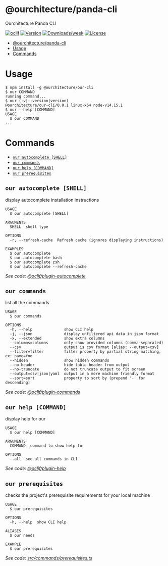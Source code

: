 # @ourchitecture/panda-cli

Ourchitecture Panda CLI

[![oclif](https://img.shields.io/badge/cli-oclif-brightgreen.svg)](https://oclif.io)
[![Version](https://img.shields.io/npm/v/@ourchitecture/oclif-cli.svg)](https://npmjs.org/package/@ourchitecture/oclif-cli)
[![Downloads/week](https://img.shields.io/npm/dw/@ourchitecture/oclif-cli.svg)](https://npmjs.org/package/@ourchitecture/oclif-cli)
[![License](https://img.shields.io/npm/l/@ourchitecture/oclif-cli.svg)](https://github.com/ourchitecture/panda/blob/master/package.json)

<!-- toc -->

- [@ourchitecture/panda-cli](#ourchitecturepanda-cli)
- [Usage](#usage)
- [Commands](#commands)
<!-- tocstop -->

# Usage

<!-- usage -->

```sh-session
$ npm install -g @ourchitecture/our-cli
$ our COMMAND
running command...
$ our (-v|--version|version)
@ourchitecture/our-cli/0.0.1 linux-x64 node-v14.15.1
$ our --help [COMMAND]
USAGE
  $ our COMMAND
...
```

<!-- usagestop -->

# Commands

<!-- commands -->

- [`our autocomplete [SHELL]`](#our-autocomplete-shell)
- [`our commands`](#our-commands)
- [`our help [COMMAND]`](#our-help-command)
- [`our prerequisites`](#our-prerequisites)

## `our autocomplete [SHELL]`

display autocomplete installation instructions

```
USAGE
  $ our autocomplete [SHELL]

ARGUMENTS
  SHELL  shell type

OPTIONS
  -r, --refresh-cache  Refresh cache (ignores displaying instructions)

EXAMPLES
  $ our autocomplete
  $ our autocomplete bash
  $ our autocomplete zsh
  $ our autocomplete --refresh-cache
```

_See code: [@oclif/plugin-autocomplete](https://github.com/oclif/plugin-autocomplete/blob/v0.2.1/src/commands/autocomplete/index.ts)_

## `our commands`

list all the commands

```
USAGE
  $ our commands

OPTIONS
  -h, --help              show CLI help
  -j, --json              display unfiltered api data in json format
  -x, --extended          show extra columns
  --columns=columns       only show provided columns (comma-separated)
  --csv                   output is csv format [alias: --output=csv]
  --filter=filter         filter property by partial string matching, ex: name=foo
  --hidden                show hidden commands
  --no-header             hide table header from output
  --no-truncate           do not truncate output to fit screen
  --output=csv|json|yaml  output in a more machine friendly format
  --sort=sort             property to sort by (prepend '-' for descending)
```

_See code: [@oclif/plugin-commands](https://github.com/oclif/plugin-commands/blob/v1.3.0/src/commands/commands.ts)_

## `our help [COMMAND]`

display help for our

```
USAGE
  $ our help [COMMAND]

ARGUMENTS
  COMMAND  command to show help for

OPTIONS
  --all  see all commands in CLI
```

_See code: [@oclif/plugin-help](https://github.com/oclif/plugin-help/blob/v3.2.1/src/commands/help.ts)_

## `our prerequisites`

checks the project's prerequisite requirements for your local machine

```
USAGE
  $ our prerequisites

OPTIONS
  -h, --help  show CLI help

ALIASES
  $ our needs

EXAMPLE
  $ our prerequisites
```

_See code: [src/commands/prerequisites.ts](https://github.com/ourchitecture/panda/blob/v0.0.1/src/commands/prerequisites.ts)_

<!-- commandsstop -->
